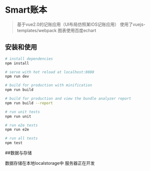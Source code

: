 # Smart账本

> 基于vue2.0的记账应用（UI布局仿照某IOS记账应用）
> 使用了vuejs-templates/webpack
> 图表使用百度echart

## 安装和使用

``` bash
# install dependencies
npm install

# serve with hot reload at localhost:8080
npm run dev

# build for production with minification
npm run build

# build for production and view the bundle analyzer report
npm run build --report

# run unit tests
npm run unit

# run e2e tests
npm run e2e

# run all tests
npm test
```
##数据与存储

数据存储在本地localstorage中
服务器正在开发

